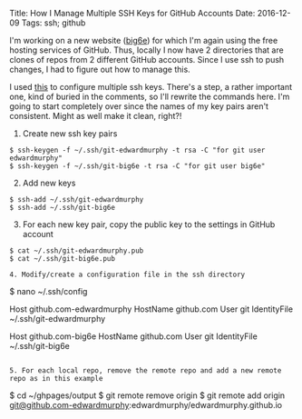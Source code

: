 Title: How I Manage Multiple SSH Keys for GitHub Accounts
Date: 2016-12-09
Tags: ssh; github

I'm working on a new website ([big6e](https://big6e.github.io)) for which I'm again using the free hosting services of 
GitHub. Thus, locally I now have 2 directories that are clones of repos from 2 different GitHub accounts. Since I use 
ssh to push changes, I had to figure out how to manage this.

I used [this](https://gist.github.com/jexchan/2351996) to configure multiple ssh keys. There's a step, a rather 
important one, kind of buried in the comments, so I'll rewrite the commands here. I'm going to start completely over 
since the names of my key pairs aren't consistent. Might as well make it clean, right?! 

1. Create new ssh key pairs
```
$ ssh-keygen -f ~/.ssh/git-edwardmurphy -t rsa -C "for git user edwardmurphy"
$ ssh-keygen -f ~/.ssh/git-big6e -t rsa -C "for git user big6e"
```

2. Add new keys
```
$ ssh-add ~/.ssh/git-edwardmurphy
$ ssh-add ~/.ssh/git-big6e
```

3. For each new key pair, copy the public key to the settings in GitHub account
```
$ cat ~/.ssh/git-edwardmurphy.pub
$ cat ~/.ssh/git-big6e.pub

4. Modify/create a configuration file in the ssh directory
```
$ nano ~/.ssh/config

Host github.com-edwardmurphy
HostName github.com
User git
IdentityFile ~/.ssh/git-edwardmurphy

Host github.com-big6e
HostName github.com
User git
IdentityFile ~/.ssh/git-big6e
```  

5. For each local repo, remove the remote repo and add a new remote repo as in this example
```
$ cd ~/ghpages/output
$ git remote remove origin
$ git remote add origin git@github.com-edwardmurphy:edwardmurphy/edwardmurphy.github.io
```


